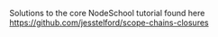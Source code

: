 Solutions to the core NodeSchool tutorial found here https://github.com/jesstelford/scope-chains-closures
